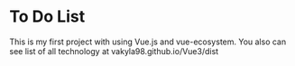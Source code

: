 # To Do List 

This is my first project with using Vue.js and vue-ecosystem.
You also can see list of all technology at vakyla98.github.io/Vue3/dist